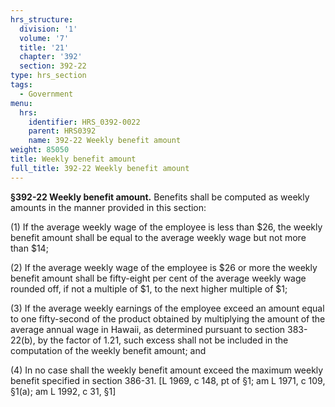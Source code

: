 ```yaml
---
hrs_structure:
  division: '1'
  volume: '7'
  title: '21'
  chapter: '392'
  section: 392-22
type: hrs_section
tags:
  - Government
menu:
  hrs:
    identifier: HRS_0392-0022
    parent: HRS0392
    name: 392-22 Weekly benefit amount
weight: 85050
title: Weekly benefit amount
full_title: 392-22 Weekly benefit amount
---
```

**§392-22 Weekly benefit amount.** Benefits shall be computed as weekly amounts in the manner provided in this section:

(1) If the average weekly wage of the employee is less than $26, the weekly benefit amount shall be equal to the average weekly wage but not more than $14;

(2) If the average weekly wage of the employee is $26 or more the weekly benefit amount shall be fifty-eight per cent of the average weekly wage rounded off, if not a multiple of $1, to the next higher multiple of $1;

(3) If the average weekly earnings of the employee exceed an amount equal to one fifty-second of the product obtained by multiplying the amount of the average annual wage in Hawaii, as determined pursuant to section 383-22(b), by the factor of 1.21, such excess shall not be included in the computation of the weekly benefit amount; and

(4) In no case shall the weekly benefit amount exceed the maximum weekly benefit specified in section 386-31\. [L 1969, c 148, pt of §1; am L 1971, c 109, §1(a); am L 1992, c 31, §1]
